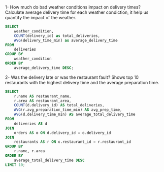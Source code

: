 1- How much do bad weather conditions impact on delivery times?
Calculate average delivery time for each weather condiction, it help us quantify the impact of the weather. 

```sql
SELECT 
    weather_condition, 
    COUNT(delivery_id) as total_deliveries, 
    AVG(delivery_time_min) as average_delivery_time
FROM
    deliveries
GROUP BY
    weather_condition
ORDER BY
    average_delivery_time DESC;
```

2- Was the delivery late or was the restaurant fault? 
Shows top 10 restaurants with the highest delivery time and the average preparation time. 

```sql
SELECT
    r.name AS restaurant_name,
    r.area AS restaurant_area,
    COUNT(d.delivery_id) AS total_deliveries,
    AVG(r.avg_preparation_time_min) AS avg_prep_time,
    AVG(d.delivery_time_min) AS average_total_delivery_time
FROM
    deliveries AS d
JOIN
    orders AS o ON d.delivery_id = o.delivery_id
JOIN
    restaurants AS r ON o.restaurant_id = r.restaurant_id
GROUP BY
    r.name, r.area
ORDER BY
    average_total_delivery_time DESC
LIMIT 10;

```
